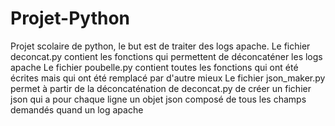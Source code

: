 # Projet-Python
Projet scolaire de python, le but est de traiter des logs apache.
Le fichier deconcat.py contient les fonctions qui permettent de déconcaténer les logs apache
Le fichier poubelle.py contient toutes les fonctions qui ont été écrites mais qui ont été remplacé par d'autre mieux
Le fichier json_maker.py permet à partir de la déconcaténation de deconcat.py de créer un fichier json qui a pour chaque ligne un objet json composé de tous les champs demandés quand un log apache

